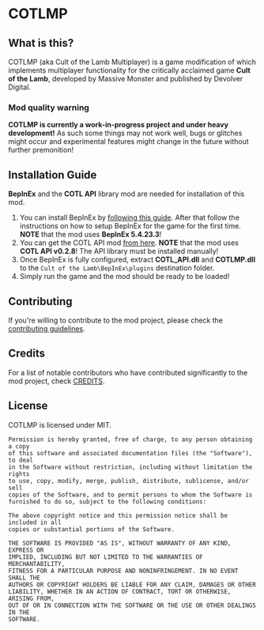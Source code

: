 # COTLMP
## What is this?
COTLMP (aka Cult of the Lamb Multiplayer) is a game modification of which implements multiplayer functionality for the critically acclaimed game **Cult of the Lamb**, developed by Massive Monster and published by Devolver Digital.

### Mod quality warning
**COTLMP is currently a work-in-progress project and under heavy development!** As such some things may not work well, bugs or glitches might occur and experimental features might change in the future without further premonition!

## Installation Guide
**BepInEx** and the **COTL API** library mod are needed for installation of this mod.

1. You can install BepInEx by [following this guide](https://docs.bepinex.dev/articles/user_guide/installation/index.html). After that follow the instructions on how to setup BepInEx for the game for the first time. **NOTE** that the mod uses **BepInEx 5.4.23.3**!
2. You can get the COTL API mod [from here](https://thunderstore.io/c/cult-of-the-lamb/p/xhayper/COTL_API). **NOTE** that the mod uses **COTL API v0.2.8**! The API library must be installed manually!
3. Once BepInEx is fully configured, extract **COTL_API.dll** and **COTLMP.dll** to the `Cult of the Lamb\BepInEx\plugins` destination folder.
4. Simply run the game and the mod should be ready to be loaded!

## Contributing
If you're willing to contribute to the mod project, please check the [contributing guidelines](CONTRIBUTING.md).

## Credits
For a list of notable contributors who have contributed significantly to the mod project, check [CREDITS](CREDITS).

## License
COTLMP is licensed under MIT.
```
Permission is hereby granted, free of charge, to any person obtaining a copy
of this software and associated documentation files (the "Software"), to deal
in the Software without restriction, including without limitation the rights
to use, copy, modify, merge, publish, distribute, sublicense, and/or sell
copies of the Software, and to permit persons to whom the Software is
furnished to do so, subject to the following conditions:

The above copyright notice and this permission notice shall be included in all
copies or substantial portions of the Software.

THE SOFTWARE IS PROVIDED "AS IS", WITHOUT WARRANTY OF ANY KIND, EXPRESS OR
IMPLIED, INCLUDING BUT NOT LIMITED TO THE WARRANTIES OF MERCHANTABILITY,
FITNESS FOR A PARTICULAR PURPOSE AND NONINFRINGEMENT. IN NO EVENT SHALL THE
AUTHORS OR COPYRIGHT HOLDERS BE LIABLE FOR ANY CLAIM, DAMAGES OR OTHER
LIABILITY, WHETHER IN AN ACTION OF CONTRACT, TORT OR OTHERWISE, ARISING FROM,
OUT OF OR IN CONNECTION WITH THE SOFTWARE OR THE USE OR OTHER DEALINGS IN THE
SOFTWARE.
```
